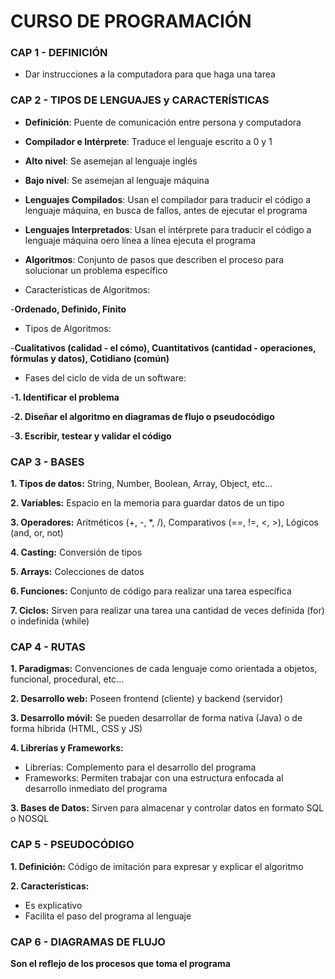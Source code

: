 # CURSO DE PROGRAMACIÓN

### CAP 1 - DEFINICIÓN

- Dar instrucciones a la computadora para que haga una tarea

### CAP 2 - TIPOS DE LENGUAJES y CARACTERÍSTICAS

- **Definición**: Puente de comunicación entre persona y computadora

- **Compilador e Intérprete**: Traduce el lenguaje escrito a 0 y 1

- **Alto nivel**: Se asemejan al lenguaje inglés

- **Bajo nivel**: Se asemejan al lenguaje máquina

- **Lenguajes Compilados**: Usan el compilador para traducir el código a lenguaje máquina, en busca de fallos, antes de ejecutar el programa

- **Lenguajes Interpretados**: Usan el intérprete para traducir el código a lenguaje máquina oero línea a línea ejecuta el programa

- **Algoritmos**: Conjunto de pasos que describen el proceso para solucionar un problema específico

- Características de Algoritmos:

-**Ordenado, Definido, Finito**

- Tipos de Algoritmos:

-**Cualitativos (calidad - el cómo), Cuantitativos (cantidad - operaciones, fórmulas y datos), Cotidiano (común)**

- Fases del ciclo de vida de un software:

-**1. Identificar el problema**

-**2. Diseñar el algoritmo en diagramas de flujo o pseudocódigo**

-**3. Escribir, testear y validar el código**

### CAP 3 - BASES

**1. Tipos de datos:**
String, Number, Boolean, Array, Object, etc...

**2. Variables:**
Espacio en la memoria para guardar datos de un tipo

**3. Operadores:**
Aritméticos (+, -, *, /), Comparativos (==, !=, <, >), Lógicos (and, or, not)

**4. Casting:**
Conversión de tipos

**5. Arrays:**
Colecciones de datos

**6. Funciones:**
Conjunto de código para realizar una tarea específica

**7. Ciclos:**
Sirven para realizar una tarea una cantidad de veces definida (for) o indefinida (while)


### CAP 4 - RUTAS

**1. Paradigmas:**
Convenciones de cada lenguaje como orientada a objetos, funcional, procedural, etc...

**2. Desarrollo web:**
Poseen frontend (cliente) y backend (servidor)

**3. Desarrollo móvil:**
Se pueden desarrollar de forma nativa (Java) o de forma híbrida (HTML, CSS y JS)

**4. Librerías y Frameworks:**
- Librerías: Complemento para el desarrollo del programa
- Frameworks: Permiten trabajar con una estructura enfocada al desarrollo inmediato del programa

**3. Bases de Datos:**
Sirven para almacenar y controlar datos en formato SQL o NOSQL

### CAP 5 - PSEUDOCÓDIGO

**1. Definición:**
Código de imitación para expresar y explicar el algoritmo

**2. Características:**
- Es explicativo
- Facilita el paso del programa al lenguaje

### CAP 6 - DIAGRAMAS DE FLUJO

**Son el reflejo de los procesos que toma el programa**